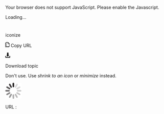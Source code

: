 Your browser does not support JavaScript. Please enable the Javascript.

Loading...

# 

iconize

![Copy URL](media/iconize/Copy.png)
Copy URL

![Download](media/iconize/Download.png)

Download topic

Don't use. Use *shrink to an icon* or *minimize* instead.

![In progress](media/iconize/activity-large.gif)

URL :
